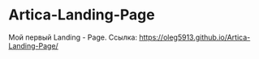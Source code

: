 # Artica-Landing-Page

Мой первый Landing - Page. Ссылка: https://oleg5913.github.io/Artica-Landing-Page/
